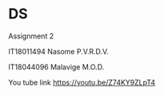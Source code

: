 # DS
Assignment 2

IT18011494
Nasome P.V.R.D.V.

IT18044096
Malavige M.O.D.

You tube link https://youtu.be/Z74KY9ZLpT4

